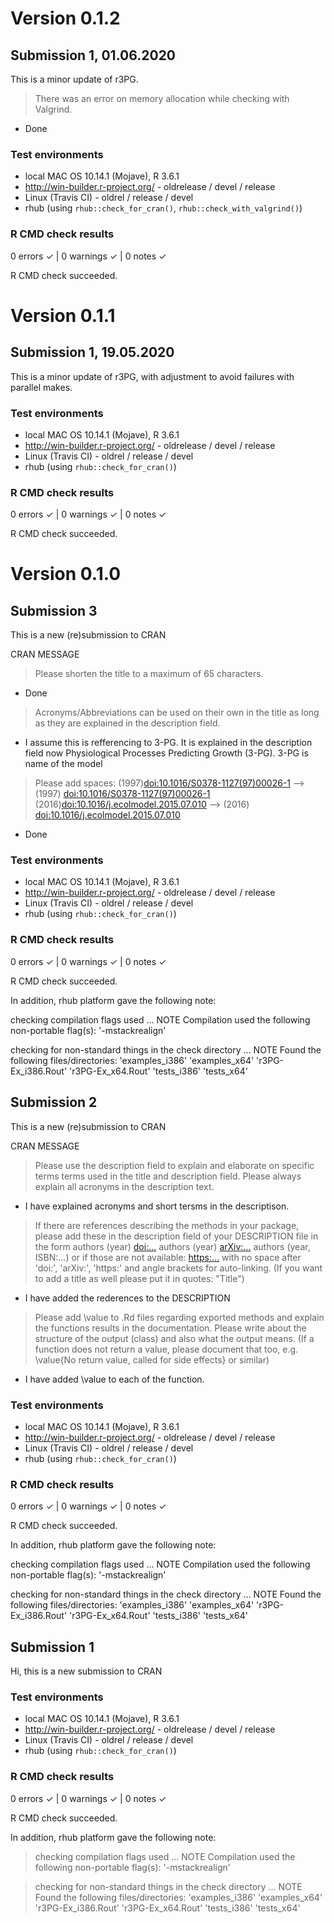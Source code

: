 # Version 0.1.2

## Submission 1, 01.06.2020

This is a minor update of r3PG.

> There was an error on memory allocation while checking with Valgrind.

- Done

### Test environments

* local MAC OS 10.14.1 (Mojave), R 3.6.1
* http://win-builder.r-project.org/ - oldrelease / devel / release
* Linux (Travis CI) - oldrel / release / devel
* rhub (using `rhub::check_for_cran()`, `rhub::check_with_valgrind()`)

### R CMD check results

0 errors ✓ | 0 warnings ✓ | 0 notes ✓

R CMD check succeeded.


# Version 0.1.1

## Submission 1, 19.05.2020

This is a minor update of r3PG, with adjustment to avoid failures with parallel makes.

### Test environments

* local MAC OS 10.14.1 (Mojave), R 3.6.1
* http://win-builder.r-project.org/ - oldrelease / devel / release
* Linux (Travis CI) - oldrel / release / devel
* rhub (using `rhub::check_for_cran()`)

### R CMD check results

0 errors ✓ | 0 warnings ✓ | 0 notes ✓

R CMD check succeeded.


# Version 0.1.0

## Submission 3

This is a new (re)submission to CRAN

CRAN MESSAGE

> Please shorten the title to a maximum of 65 characters.

- Done

> Acronyms/Abbreviations can be used on their own in the title as long as they are explained in the description field.

- I assume this is refferencing to 3-PG. It is explained in the description field now Physiological Processes Predicting Growth (3-PG). 3-PG is name of the model

> Please add spaces:
(1997)<doi:10.1016/S0378-1127(97)00026-1>
--> (1997) <doi:10.1016/S0378-1127(97)00026-1>
(2016)<doi:10.1016/j.ecolmodel.2015.07.010>
--> (2016) <doi:10.1016/j.ecolmodel.2015.07.010>

- Done

### Test environments

* local MAC OS 10.14.1 (Mojave), R 3.6.1
* http://win-builder.r-project.org/ - oldrelease / devel / release
* Linux (Travis CI) - oldrel / release / devel
* rhub (using `rhub::check_for_cran()`)

### R CMD check results

0 errors ✓ | 0 warnings ✓ | 0 notes ✓

R CMD check succeeded.

In addition, rhub platform gave the following note:

checking compilation flags used ... NOTE Compilation used the following non-portable flag(s): '-mstackrealign' 
     
checking for non-standard things in the check directory ... NOTE Found the following files/directories: 'examples_i386' 'examples_x64' 'r3PG-Ex_i386.Rout' 'r3PG-Ex_x64.Rout' 'tests_i386' 'tests_x64'

## Submission 2

This is a new (re)submission to CRAN

CRAN MESSAGE

> Please use the description field to explain and elaborate on specific terms terms used in the title and description field. Please always explain all acronyms in the description text.

- I have explained acronyms and short tersms in the descriptison.

> If there are references describing the methods in your package, please add these in the description field of your DESCRIPTION file in the form
authors (year) <doi:...>
authors (year) <arXiv:...>
authors (year, ISBN:...)
or if those are not available: <https:...>
with no space after 'doi:', 'arXiv:', 'https:' and angle brackets for auto-linking.
(If you want to add a title as well please put it in quotes: "Title")

- I have added the rederences to the DESCRIPTION

> Please add \value to .Rd files regarding exported methods and explain the functions results in the documentation. Please write about the structure of the output (class) and also what the output means.
(If a function does not return a value, please document that too, e.g. \value{No return value, called for side effects} or similar)

- I have added \value to each of the function.

### Test environments

* local MAC OS 10.14.1 (Mojave), R 3.6.1
* http://win-builder.r-project.org/ - oldrelease / devel / release
* Linux (Travis CI) - oldrel / release / devel
* rhub (using `rhub::check_for_cran()`)

### R CMD check results

0 errors ✓ | 0 warnings ✓ | 0 notes ✓

R CMD check succeeded.

In addition, rhub platform gave the following note:

checking compilation flags used ... NOTE Compilation used the following non-portable flag(s): '-mstackrealign' 
     
checking for non-standard things in the check directory ... NOTE Found the following files/directories: 'examples_i386' 'examples_x64' 'r3PG-Ex_i386.Rout' 'r3PG-Ex_x64.Rout' 'tests_i386' 'tests_x64'
  
## Submission 1

Hi, this is a new submission to CRAN

### Test environments

* local MAC OS 10.14.1 (Mojave), R 3.6.1
* http://win-builder.r-project.org/ - oldrelease / devel / release
* Linux (Travis CI) - oldrel / release / devel
* rhub (using `rhub::check_for_cran()`)

### R CMD check results

0 errors ✓ | 0 warnings ✓ | 0 notes ✓

R CMD check succeeded.

In addition, rhub platform gave the following note:

> checking compilation flags used ... NOTE
Compilation used the following non-portable flag(s):
  '-mstackrealign'
     
> checking for non-standard things in the check directory ... NOTE
Found the following files/directories:
  'examples_i386' 'examples_x64' 'r3PG-Ex_i386.Rout' 'r3PG-Ex_x64.Rout'
  'tests_i386' 'tests_x64'
